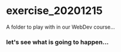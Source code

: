 # exercise_20201215
A folder to play with in our WebDev course...



### let's see what is going to happen... 
